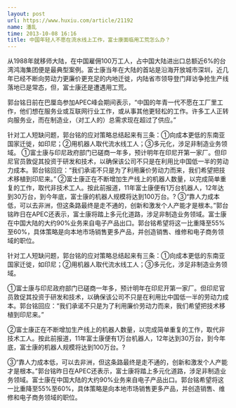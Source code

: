 ```yaml
---
layout: post
url: https://www.huxiu.com/article/21192
name: 潘乱
time: 2013-10-08 16:16
title: 中国年轻人不愿在流水线上工作，富士康面临用工荒怎么办？
---
```

从1988年就移师大陆，在中国雇佣100万工人，占中国大陆进出口总额近6%的台湾鸿海集团便是最典型案例。富士康当年在大陆的首站是沿海开放城市深圳，近几年已经不断向劳动力更廉价更充足的内地迁徙，内陆省市领导登门拜访争抢生产线落地已是常态，但，富士康还是遭遇用工荒。

郭台铭日前在巴厘岛参加APEC峰会期间表示，“中国的年青一代不愿在工厂里工作，他们想在服务业或互联网行业工作，或从事其他更轻松的工作。许多工人正转向服务业，而在制造业，（对工人的）总需求现在超过了供应。”

针对工人短缺问题，郭台铭的应对策略总结起来有三条：①向成本更低的东南亚国家迁徙，如印尼；②用机器人取代流水线工人；③多元化，涉足非制造业务领域。 ①富士康与印尼政府部门已磋商一年多，预计明年在印尼开第一家厂。但印尼官员敦促其投资于研发和技术，以确保该公司不只是在利用比中国低一半的劳动力成本。郭台铭回应：“我们承诺不只是为了利用廉价劳动力而来，我们希望把技术移植到印尼来。” ②富士康正在不断增加生产线上的机器人数量，以完成简单重复的工作，取代非技术工人。按此前报道，11年富士康便有1万台机器人，12年达到30万台，到今年底，富士康的机器人规模将达到100万台。? ③“靠人力成本低，可以去非洲，但这条路最终是走不通的，创新和激发个人产能才是根本。”郭台铭昨日在APEC还表示，富士康将踏上多元化道路，涉足非制造业务领域。富士康在中国大陆的大约90%业务来自电子产品出口。郭台铭希望将这一比重降至55%至60%，具体策略是向本地市场销售更多产品，并创造销售、维修和电子商务领域的职位。

针对工人短缺问题，郭台铭的应对策略总结起来有三条：①向成本更低的东南亚国家迁徙，如印尼；②用机器人取代流水线工人；③多元化，涉足非制造业务领域。

①富士康与印尼政府部门已磋商一年多，预计明年在印尼开第一家厂。但印尼官员敦促其投资于研发和技术，以确保该公司不只是在利用比中国低一半的劳动力成本。郭台铭回应：“我们承诺不只是为了利用廉价劳动力而来，我们希望把技术移植到印尼来。”

②富士康正在不断增加生产线上的机器人数量，以完成简单重复的工作，取代非技术工人。按此前报道，11年富士康便有1万台机器人，12年达到30万台，到今年底，富士康的机器人规模将达到100万台。?

③“靠人力成本低，可以去非洲，但这条路最终是走不通的，创新和激发个人产能才是根本。”郭台铭昨日在APEC还表示，富士康将踏上多元化道路，涉足非制造业务领域。富士康在中国大陆的大约90%业务来自电子产品出口。郭台铭希望将这一比重降至55%至60%，具体策略是向本地市场销售更多产品，并创造销售、维修和电子商务领域的职位。

